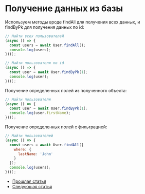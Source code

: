 # Получение данных из базы

Используем методы вроде findAll для получения всех данных, и findByPk для получения данных по id:

```js
// Найти всех пользователей
(async () => {
  const users = await User.findAll();
  console.log(users);
})();

// Найти пользователя по id 
(async () => {
  const user = await User.findByPk(1);
  console.log(user);  
})();
```

Получение определенных полей из полученного объекта: 

```js 
// Найти пользователя
(async () => {
  const user = await User.findByPk(1);
  console.log(user.firstName);   
})();
```

Получение определенных полей с фильтрацией:

```js
// Найти пользователей
(async () => {
  const users = await User.findAll({
    where: {
      lastName: 'John'
    }
  });
  console.log(users);
})();
```

- [Прошлая статья](lesson_2_4.md)
- [Следующая статья](lesson_2_6.md)